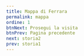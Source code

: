 ```yaml
---
title: Mappa di Ferrara
permalink: mappa
ordine: 1
btnNext: Prosegui la visita
btnPrev: Pagina precedente
next: storia2
prev: storia1
---
```

